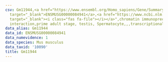 ```yaml
---
csv: Gm11944,<a href="https://www.ensembl.org/Homo_sapiens/Gene/Summary?db=core;g=ENSMUSG00000084941"
  target="_blank">ENSMUSG00000084941</a>,<a href="https://www.ncbi.nlm.nih.gov/pubmed/25450459"
  target="_blank"><i class="fas fa-file"></i></a>",chromatin immunoprecipitation assay,direct
  interaction,prime adult stage, testis, Spermatocyte,,,transcriptional regulation,
data_alias: Gm11944
data_id: ENSMUSG00000084941
data_numevidence: 1
data_species: Mus musculus
data_taxid: '10090'
title: Gm11944
---
```

